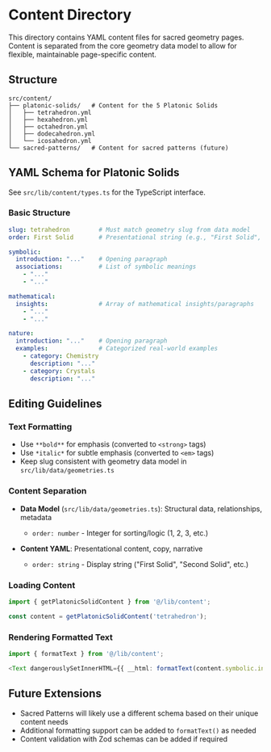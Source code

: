 # Content Directory

This directory contains YAML content files for sacred geometry pages. Content is separated from the core geometry data model to allow for flexible, maintainable page-specific content.

## Structure

```
src/content/
├── platonic-solids/   # Content for the 5 Platonic Solids
│   ├── tetrahedron.yml
│   ├── hexahedron.yml
│   ├── octahedron.yml
│   ├── dodecahedron.yml
│   └── icosahedron.yml
└── sacred-patterns/   # Content for sacred patterns (future)
```

## YAML Schema for Platonic Solids

See `src/lib/content/types.ts` for the TypeScript interface.

### Basic Structure

```yaml
slug: tetrahedron        # Must match geometry slug from data model
order: First Solid       # Presentational string (e.g., "First Solid", "Second Solid")

symbolic:
  introduction: "..."    # Opening paragraph
  associations:          # List of symbolic meanings
    - "..."
    - "..."

mathematical:
  insights:              # Array of mathematical insights/paragraphs
    - "..."
    - "..."

nature:
  introduction: "..."    # Opening paragraph
  examples:              # Categorized real-world examples
    - category: Chemistry
      description: "..."
    - category: Crystals
      description: "..."
```

## Editing Guidelines

### Text Formatting

- Use `**bold**` for emphasis (converted to `<strong>` tags)
- Use `*italic*` for subtle emphasis (converted to `<em>` tags)
- Keep slug consistent with geometry data model in `src/lib/data/geometries.ts`

### Content Separation

- **Data Model** (`src/lib/data/geometries.ts`): Structural data, relationships, metadata
  - `order: number` - Integer for sorting/logic (1, 2, 3, etc.)

- **Content YAML**: Presentational content, copy, narrative
  - `order: string` - Display string ("First Solid", "Second Solid", etc.)

### Loading Content

```typescript
import { getPlatonicSolidContent } from '@/lib/content';

const content = getPlatonicSolidContent('tetrahedron');
```

### Rendering Formatted Text

```typescript
import { formatText } from '@/lib/content';

<Text dangerouslySetInnerHTML={{ __html: formatText(content.symbolic.introduction) }} />
```

## Future Extensions

- Sacred Patterns will likely use a different schema based on their unique content needs
- Additional formatting support can be added to `formatText()` as needed
- Content validation with Zod schemas can be added if required
